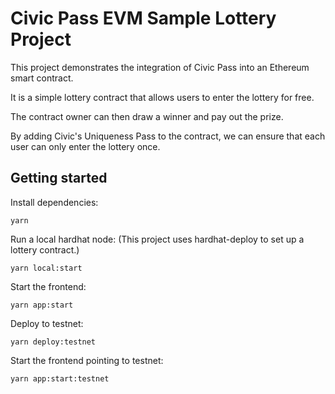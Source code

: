 # Civic Pass EVM Sample Lottery Project

This project demonstrates the integration of Civic Pass into an Ethereum smart contract.

It is a simple lottery contract that allows users to enter the lottery for free.

The contract owner can then draw a winner and pay out the prize.

By adding Civic's Uniqueness Pass to the contract, we can ensure that each user can only enter the lottery once.

## Getting started

Install dependencies:

```shell
yarn
```

Run a local hardhat node:
(This project uses hardhat-deploy to set up a lottery contract.)

```shell
yarn local:start
```

Start the frontend:

```shell
yarn app:start
```

Deploy to testnet:

```shell
yarn deploy:testnet
```

Start the frontend pointing to testnet:

```shell
yarn app:start:testnet
```
